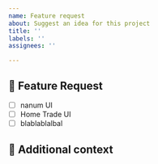 ```yaml
---
name: Feature request
about: Suggest an idea for this project
title: ''
labels: ''
assignees: ''

---
```


## 🚀 Feature Request

- [ ] nanum UI
- [ ] Home Trade UI 
- [ ] blablablalbal 

## 📎 Additional context

<!-- Add any other context or screenshots about the feature request here. -->
